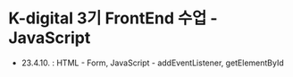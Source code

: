 # K-digital 3기 FrontEnd 수업 - JavaScript

- 23.4.10. : HTML - Form, JavaScript - addEventListener, getElementById
